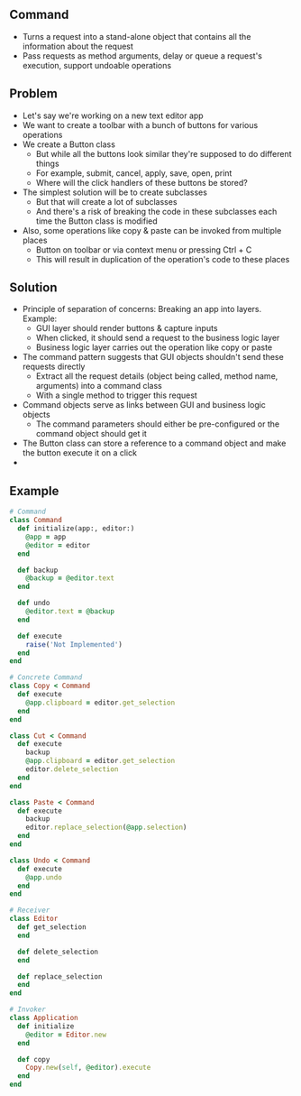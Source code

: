 ## Command
- Turns a request into a stand-alone object that contains all the information about the request
- Pass requests as method arguments, delay or queue a request's execution, support undoable operations

## Problem
- Let's say we're working on a new text editor app
- We want to create a toolbar with a bunch of buttons for various operations
- We create a Button class
  - But while all the buttons look similar they're supposed to do different things
  - For example, submit, cancel, apply, save, open, print
  - Where will the click handlers of these buttons be stored?
- The simplest solution will be to create subclasses
  - But that will create a lot of subclasses
  - And there's a risk of breaking the code in these subclasses each time the Button class is modified
- Also, some operations like copy & paste can be invoked from multiple places
  - Button on toolbar or via context menu or pressing Ctrl + C
  - This will result in duplication of the operation's code to these places

## Solution
- Principle of separation of concerns: Breaking an app into layers. Example:
  - GUI layer should render buttons & capture inputs
  - When clicked, it should send a request to the business logic layer
  - Business logic layer carries out the operation like copy or paste
- The command pattern suggests that GUI objects shouldn't send these requests directly
  - Extract all the request details (object being called, method name, arguments) into a command class
  - With a single method to trigger this request
- Command objects serve as links between GUI and business logic objects
  - The command parameters should either be pre-configured or the command object should get it
- The Button class can store a reference to a command object and make the button execute it on a click
-

## Example
```rb
# Command
class Command
  def initialize(app:, editor:)
    @app = app
    @editor = editor
  end

  def backup
    @backup = @editor.text
  end

  def undo
    @editor.text = @backup
  end

  def execute
    raise('Not Implemented')
  end
end

# Concrete Command
class Copy < Command
  def execute
    @app.clipboard = editor.get_selection
  end
end

class Cut < Command
  def execute
    backup
    @app.clipboard = editor.get_selection
    editor.delete_selection
  end
end

class Paste < Command
  def execute
    backup
    editor.replace_selection(@app.selection)
  end
end

class Undo < Command
  def execute
    @app.undo
  end
end

# Receiver
class Editor
  def get_selection
  end

  def delete_selection
  end

  def replace_selection
  end
end

# Invoker
class Application
  def initialize
    @editor = Editor.new
  end

  def copy
    Copy.new(self, @editor).execute
  end
end
```
